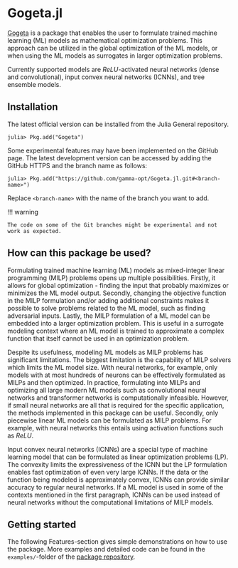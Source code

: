 # Gogeta.jl

[Gogeta](https://gamma-opt.github.io/Gogeta.jl/) is a package that enables the user to formulate trained machine learning (ML) models as mathematical optimization problems. This approach can be utilized in the global optimization of the ML models, or when using the ML models as surrogates in larger optimization problems.

Currently supported models are $ReLU$-activated neural networks (dense and convolutional), input convex neural networks (ICNNs), and tree ensemble models.

## Installation

The latest official version can be installed from the Julia General repository.

```julia-repl
julia> Pkg.add("Gogeta")
```

Some experimental features may have been implemented on the GitHub page. The latest development version can be accessed by adding the GitHub HTTPS and the branch name as follows:

```julia-repl
julia> Pkg.add("https://github.com/gamma-opt/Gogeta.jl.git#<branch-name>")
```

Replace `<branch-name>` with the name of the branch you want to add.

!!! warning

    The code on some of the Git branches might be experimental and not work as expected.

## How can this package be used?

Formulating trained machine learning (ML) models as mixed-integer linear programming (MILP) problems opens up multiple possibilities. Firstly, it allows for global optimization - finding the input that probably maximizes or minimizes the ML model output. Secondly, changing the objective function in the MILP formulation and/or adding additional constraints makes it possible to solve problems related to the ML model, such as finding adversarial inputs. Lastly, the MILP formulation of a ML model can be embedded into a larger optimization problem. This is useful in a surrogate modeling context where an ML model is trained to approximate a complex function that itself cannot be used in an optimization problem.

Despite its usefulness, modeling ML models as MILP problems has significant limitations. The biggest limitation is the capability of MILP solvers which limits the ML model size.  With neural networks, for example, only models with at most hundreds of neurons can be effectively formulated as MILPs and then optimized. In practice, formulating into MILPs and optimizing all large modern ML models such as convolutional neural networks and transformer networks is computationally infeasible. However, if small neural networks are all that is required for the specific application, the methods implemented in this package can be useful. Secondly, only piecewise linear ML models can be formulated as MILP problems. For example, with neural networks this entails using activation functions such as $ReLU$.

Input convex neural networks (ICNNs) are a special type of machine learning model that can be formulated as linear optimization problems (LP). The convexity limits the expressiveness of the ICNN but the LP formulation enables fast optimization of even very large ICNNs. If the data or the function being modeled is approximately convex, ICNNs can provide similar accuracy to regular neural networks. If a ML model is used in some of the contexts mentioned in the first paragraph, ICNNs can be used instead of neural networks without the computational limitations of MILP models.

## Getting started

The following Features-section gives simple demonstrations on how to use the package. 
More examples and detailed code can be found in the `examples/`-folder of the [package repository](https://github.com/gamma-opt/Gogeta.jl).